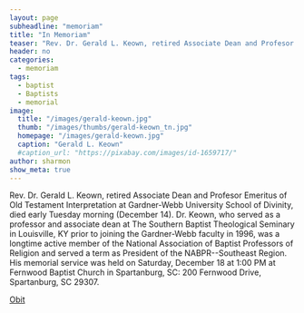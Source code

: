 ```yaml
---
layout: page
subheadline: "memoriam"
title: "In Memoriam"
teaser: "Rev. Dr. Gerald L. Keown, retired Associate Dean and Profesor Emeritus of Old Testament Interpretation at Gardner-Webb University School of Divinity, died on December 14, 2021."
header: no
categories:
  - memoriam
tags:
  - baptist
  - Baptists
  - memorial
image:
  title: "/images/gerald-keown.jpg"
  thumb: "/images/thumbs/gerald-keown_tn.jpg"
  homepage: "/images/gerald-keown.jpg"
  caption: "Gerald L. Keown"
  #caption_url: "https://pixabay.com/images/id-1659717/"
author: sharmon
show_meta: true
---
```

Rev. Dr. Gerald L. Keown, retired Associate Dean and Profesor Emeritus of Old Testament Interpretation at Gardner-Webb University School of Divinity, died early Tuesday morning (December 14). Dr. Keown, who served as a professor and associate dean at The Southern Baptist Theological Seminary in Louisville, KY prior to joining the Gardner-Webb faculty in 1996, was a longtime active member of the National Association of Baptist Professors of Religion and served a term as President of the NABPR--Southeast Region. His memorial service was held on Saturday, December 18 at 1:00 PM at Fernwood Baptist Church in Spartanburg, SC: 200 Fernwood Drive, Spartanburg, SC 29307.

[Obit](https://www.floydmortuary.com/obituary/RevDrGerald-Keown)
